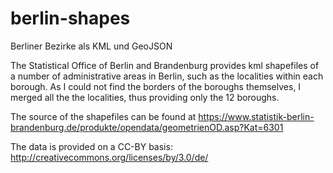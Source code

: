 berlin-shapes
=============

Berliner Bezirke als KML und GeoJSON

The Statistical Office of Berlin and Brandenburg provides kml shapefiles of a number of administrative areas in Berlin, such as the localities within each borough. As I could not find the borders of the boroughs themselves, I merged all the the localities, thus providing only the 12 boroughs. 

The source of the shapefiles can be found at https://www.statistik-berlin-brandenburg.de/produkte/opendata/geometrienOD.asp?Kat=6301

The data is provided on a CC-BY basis: http://creativecommons.org/licenses/by/3.0/de/
